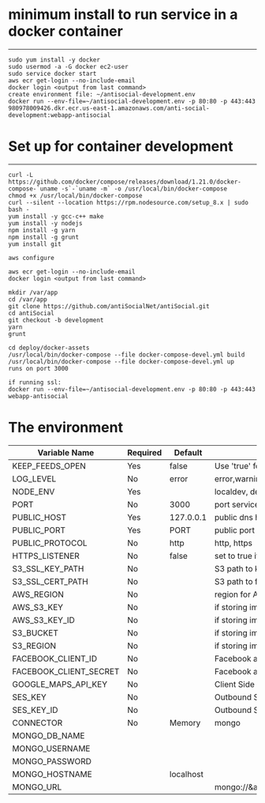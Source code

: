 # minimum install to run service in a docker container
------------------------------------------------------
```
sudo yum install -y docker
sudo usermod -a -G docker ec2-user
sudo service docker start
aws ecr get-login --no-include-email
docker login <output from last command>
create environment file: ~/antisocial-development.env
docker run --env-file=~/antisocial-development.env -p 80:80 -p 443:443 980978009426.dkr.ecr.us-east-1.amazonaws.com/anti-social-development:webapp-antisocial
```

# Set up for container development
----------------------------------
```
curl -L https://github.com/docker/compose/releases/download/1.21.0/docker-compose-`uname -s`-`uname -m` -o /usr/local/bin/docker-compose
chmod +x /usr/local/bin/docker-compose
curl --silent --location https://rpm.nodesource.com/setup_8.x | sudo bash -
yum install -y gcc-c++ make
yum install -y nodejs
npm install -g yarn
npm install -g grunt
yum install git

aws configure

aws ecr get-login --no-include-email
docker login <output from last command>

mkdir /var/app
cd /var/app
git clone https://github.com/antiSocialNet/antiSocial.git
cd antiSocial
git checkout -b development
yarn
grunt

cd deploy/docker-assets
/usr/local/bin/docker-compose --file docker-compose-devel.yml build
/usr/local/bin/docker-compose --file docker-compose-devel.yml up
runs on port 3000

if running ssl:
docker run --env-file=~/antisocial-development.env -p 80:80 -p 443:443 webapp-antisocial

```

# The environment

| Variable Name   | Required | Default   | Description |
| -------------   | -------- | --------- | ----------- |
| KEEP_FEEDS_OPEN | Yes      | false     | Use 'true' for now |
| LOG_LEVEL       | No       | error     | error,warning,info,debug |
| NODE_ENV        | Yes      |           | localdev, development, production |
| PORT            | No       | 3000      | port service listens on  |
| PUBLIC_HOST     | Yes      | 127.0.0.1 | public dns hostname of server  |
| PUBLIC_PORT     | Yes      | PORT      | public port of server  |
| PUBLIC_PROTOCOL | No       | http      | http, https |
| HTTPS_LISTENER  | No       | false     | set to true if service support ssl directly |
| S3_SSL_KEY_PATH | No       |           | S3 path to key.pem |
| S3_SSL_CERT_PATH| No       |           | S3 path to fullchain1.pem |
| AWS_REGION      | No       |           | region for AWS account |
| AWS_S3_KEY      | No       |           | if storing images or SSL keys in S3 |
| AWS_S3_KEY_ID   | No       |           | if storing images or SSL keys in S3 |
| S3_BUCKET       | No       |           | if storing images in S3 |
| S3_REGION       | No       |           | if storing images or SSL keys in S3 |
| FACEBOOK_CLIENT_ID | No | | Facebook account OAuth app |
| FACEBOOK_CLIENT_SECRET | No | | Facebook account OAuth app |
| GOOGLE_MAPS_API_KEY | No | | Client Side Geocoding |
| SES_KEY          | No | | Outbound SES Email IAM keys |
| SES_KEY_ID       | No | | Outbound SES Email IAM keys |
| CONNECTOR        | No | Memory | mongo |
| MONGO_DB_NAME | | | |
| MONGO_USERNAME |  | | |
| MONGO_PASSWORD |  | | |
| MONGO_HOSTNAME | | localhost | |
| MONGO_URL |  | | mongo://<credentuals url>&authSource=admin&w=majority&readPreference=primaryPreferred |
